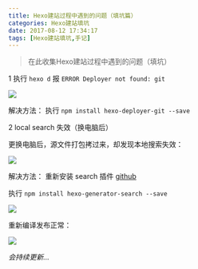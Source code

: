 ```yaml
---
title: Hexo建站过程中遇到的问题（填坑篇）
categories: Hexo建站填坑
date: 2017-08-12 17:34:17
tags: [Hexo建站填坑,手记]
---
```


> 在此收集Hexo建站过程中遇到的问题（填坑）

1 执行 `hexo d` 报 `ERROR Deployer not found: git`

![](https://sogrey.github.io/pics/hexo_d_not_fount_git.png)

解决方法： 执行 `npm install hexo-deployer-git --save`

2 local search 失效（换电脑后）

更换电脑后，源文件打包拷过来，却发现本地搜索失效：

![](https://sogrey.github.io/pics/本地搜索失效.png)

解决方法： 重新安装 search 插件 [github](https://github.com/PaicHyperionDev/hexo-generator-search)

执行 `npm install hexo-generator-search --save`

![](https://sogrey.github.io/pics/hexo-generator-search.png)

重新编译发布正常：

![](https://sogrey.github.io/pics/本地搜索正常.png)


*会持续更新...*